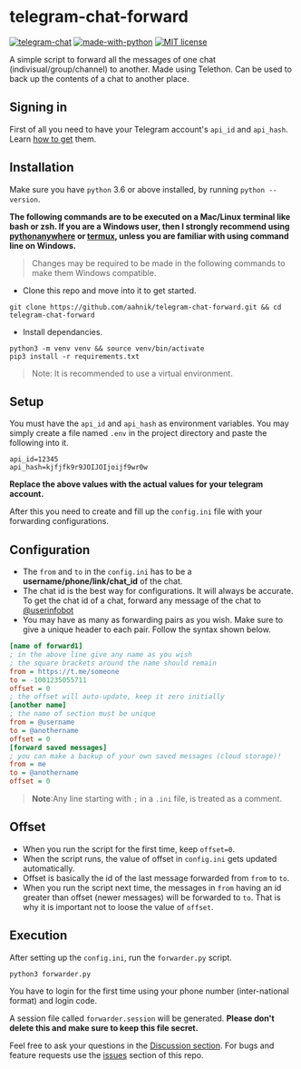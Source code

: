 # telegram-chat-forward

[![telegram-chat](https://img.shields.io/badge/group-@tgChatForward-blue?logo=telegram)](https://telegram.me/tgChatForward)
[![made-with-python](https://img.shields.io/badge/Made%20with-Python-1f425f.svg)](https://www.python.org/)
[![MIT license](https://img.shields.io/pypi/l/ansicolortags.svg)](https://aahnik.github.io/)

A simple script to forward all the messages of one chat (indivisual/group/channel) to another. Made using Telethon. Can be used to back up the contents of a chat to another place.

## Signing in

First of all you need to have your Telegram account's `api_id` and `api_hash`.
Learn [how to get](https://docs.telethon.dev/en/latest/basic/signing-in.html) them.

## Installation

Make sure you have `python` 3.6 or above installed, by running `python --version`.

**The following commands are to be executed on a Mac/Linux terminal like bash or zsh. If you are a Windows user, then I strongly recommend using [pythonanywhere](https://github.com/aahnik/telegram-chat-forward/discussions/23) or [termux](https://github.com/aahnik/telegram-chat-forward/discussions/20), unless you are familiar with using command line on Windows.**

> Changes may be required to be made in the following commands to make them Windows compatible.

- Clone this repo and move into it to get started.

```shell
git clone https://github.com/aahnik/telegram-chat-forward.git && cd telegram-chat-forward
```

- Install dependancies.

```shell
python3 -m venv venv && source venv/bin/activate
pip3 install -r requirements.txt
```

> Note: It is recommended to use a virtual environment.

## Setup

You must have the `api_id` and `api_hash` as environment variables.
You may simply create a file named `.env` in the project directory and paste the following into it.

```shell
api_id=12345
api_hash=kjfjfk9r9JOIJOIjoijf9wr0w
```

**Replace the above values with the actual values for your telegram account.**

After this you need to create and fill up the `config.ini` file with your forwarding configurations.

## Configuration

- The `from` and `to` in the `config.ini` has to be a **username/phone/link/chat_id** of the chat.
- The chat id is the best way for configurations. It will always be accurate. To get the chat id of a chat, forward any message of the chat to [@userinfobot](https://telegram.me/userinfobot)
- You may have as many as forwarding pairs as you wish. Make sure to give a unique header to each pair. Follow the syntax shown below.

```ini
[name of forward1]
; in the above line give any name as you wish
; the square brackets around the name should remain
from = https://t.me/someone
to = -1001235055711
offset = 0
; the offset will auto-update, keep it zero initially
[another name]
; the name of section must be unique
from = @username
to = @anothername
offset = 0
[forward saved messages]
; you can make a backup of your own saved messages (cloud storage)!
from = me
to = @anothername
offset = 0
```

> **Note**:Any line starting with `;` in a `.ini` file, is treated as a comment.

## Offset

- When you run the script for the first time, keep `offset=0`.
- When the script runs, the value of offset in `config.ini` gets updated automatically.
- Offset is basically the id of the last message forwarded from `from` to `to`.
- When you run the script next time, the messages in `from` having an id greater than offset (newer messages) will be forwarded to  `to`. That is why it is important not to loose the value of `offset`.

## Execution

After setting up the `config.ini`, run the `forwarder.py` script.

```shell
python3 forwarder.py
```

You have to login for the first time using your phone number (inter-national format) and login code.

A session file called `forwarder.session` will be generated. **Please don't delete this and make sure to keep this file secret.**

Feel free to ask your questions in the [Discussion section](https://github.com/aahnik/telegram-chat-forward/discussions). For bugs and feature requests use the [issues](https://github.com/aahnik/telegram-chat-forward/issues/new) section of this repo.


